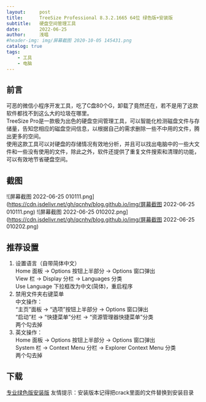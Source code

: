 ```yaml
---
layout:     post
title:      TreeSize Professional 8.3.2.1665 64位 绿色版+安装版
subtitle:   硬盘空间管理工具
date:       2022-06-25
author:     浅唱
#header-img: img/屏幕截图 2020-10-05 145431.png
catalog: true
tags:
    - 工具
    - 电脑
---
```



## 前言
可恶的微信小程序开发工具，吃了C盘80个G，卸载了竟然还在，若不是用了这款软件都找不到这么大的垃圾在哪里。  
TreeSize Pro是一款极为出色的硬盘空间管理工具，可以智能化检测磁盘文件与存储量，告知您相应的磁盘空间信息，以根据自己的需求删除一些不中用的文件，腾出更多的空间。  
使用这款工具可以对硬盘的存储情况有效地分析，并且可以找出电脑中的一些大文件和一些没有使用的文件，除此之外，软件还提供了重复文件搜索和清理的功能，可以有效地节省硬盘空间。
## 截图

![屏幕截图 2022-06-25 010111.png](https://cdn.jsdelivr.net/gh/qcnhy/blog.github.io/img/屏幕截图 2022-06-25 010111.png)
![屏幕截图 2022-06-25 010202.png](https://cdn.jsdelivr.net/gh/qcnhy/blog.github.io/img/屏幕截图 2022-06-25 010202.png)

## 推荐设置
1. 设置语言（自带简体中文）  
Home 面板 -> Options 按钮上半部分 -> Options 窗口弹出  
View 栏 -> Display 分栏 -> Languages 分类  
Use Language 下拉框改为中文(简体)，重启程序  
2. 禁用文件夹右键菜单  
中文操作：  
“主页”面板 -> “选项”按钮上半部分 -> Options 窗口弹出  
“启动”栏 -> “快捷菜单”分栏 -> “资源管理器快捷菜单”分类  
两个勾去掉  
3. 英文操作：  
Home 面板 -> Options 按钮上半部分 -> Options 窗口弹出  
System 栏 -> Context Menu 分栏 -> Explorer Context Menu 分类  
两个勾去掉  


## 下载
[专业绿色版安装版](https://wwm.lanzouf.com/ibO6o06wjj2j)  友情提示：安装版本记得把crack里面的文件替换到安装目录


